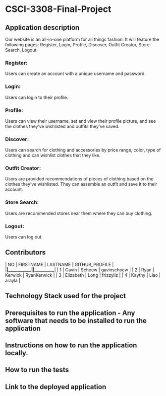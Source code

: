 # CSCI-3308-Final-Project

## Application description
Our website is an all-in-one platform for all things fashion. It will feature the following pages: Register, Login, Profile, Discover, Outfit Creator, Store Search, Logout.
### Register: 
Users can create an account with a unique username and password.
### Login: 
Users can login to their profile.
### Profile: 
Users can view their username, set and view their profile picture, and see the clothes they’ve wishlisted and outfits they’ve saved.
### Discover: 
Users can search for clothing and accessories by price range, color, type of clothing and can wishlist clothes that they like.
### Outfit Creator: 
Users are provided recommendations of pieces of clothing based on the clothes they’ve wishlisted. They can assemble an outfit and save it to their account.
### Store Search: 
Users are recommended stores near them where they can buy clothing.
### Logout: 
Users can log out.


## Contributors

| NO | FIRSTNAME | LASTNAME | GITHUB_PROFILE |
|____|___________|__________|________________|
| 1  | Gavin     | Schoew   | gavinschoew    |
| 2  | Ryan      | Kerwick  | RyanKerwick    |
| 3  | Elizabeth | Long     | frizzyliz      |
| 4  | Kaythy    | Liao     | arayla         |

## Technology Stack used for the project

## Prerequisites to run the application - Any software that needs to be installed to run the application

## Instructions on how to run the application locally.

## How to run the tests

## Link to the deployed application
